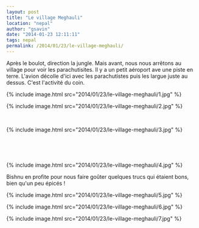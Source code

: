 ```yaml
---
layout: post
title: "Le village Meghauli"
location: "nepal"
author: "gsavin"
date: "2014-01-23 12:11:11"
tags: nepal
permalink: /2014/01/23/le-village-meghauli/
---
```

Après le boulot, direction la jungle. Mais avant, nous nous arrêtons au village pour voir les parachutisites. Il y a un petit aéroport ave une piste en terre. L'avion décolle d'ici avec les parachutistes puis les largue juste au dessus. C'est l'activité du coin.

{% include image.html src="2014/01/23/le-village-meghauli/1.jpg" %}

{% include image.html src="2014/01/23/le-village-meghauli/2.jpg" %}

&nbsp;

{% include image.html src="2014/01/23/le-village-meghauli/3.jpg" %}

&nbsp;

&nbsp;

{% include image.html src="2014/01/23/le-village-meghauli/4.jpg" %}

Bishnu en profite pour nous faire goûter quelques trucs qui étaient bons, bien qu'un peu épicés !

{% include image.html src="2014/01/23/le-village-meghauli/5.jpg" %}

{% include image.html src="2014/01/23/le-village-meghauli/6.jpg" %}

{% include image.html src="2014/01/23/le-village-meghauli/7.jpg" %}
